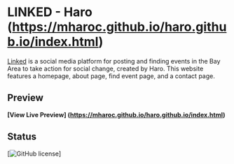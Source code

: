 # LINKED - Haro (https://mharoc.github.io/haro.github.io/index.html)

[Linked](https://mharoc.github.io/haro.github.io/index.html) is a social media platform for posting and finding events in the Bay Area to take action for social change, created by Haro. This website features a homepage, about page, find event page, and a contact page.

## Preview

**[View Live Preview] (https://mharoc.github.io/haro.github.io/index.html)**

## Status

[![GitHub license](https://img.shields.io/badge/license-MIT-blue.svg)]
